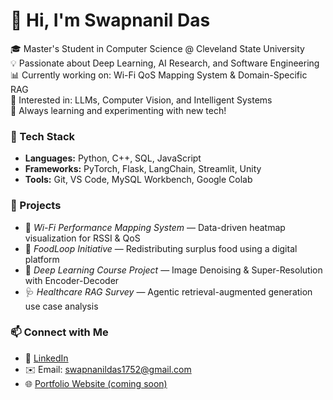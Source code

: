 # 👋 Hi, I'm Swapnanil Das  

🎓 Master's Student in Computer Science @ Cleveland State University  
💡 Passionate about Deep Learning, AI Research, and Software Engineering  
📊 Currently working on: Wi-Fi QoS Mapping System & Domain-Specific RAG  
🧠 Interested in: LLMs, Computer Vision, and Intelligent Systems  
🌱 Always learning and experimenting with new tech!  

### 🔧 Tech Stack
- **Languages:** Python, C++, SQL, JavaScript  
- **Frameworks:** PyTorch, Flask, LangChain, Streamlit, Unity  
- **Tools:** Git, VS Code, MySQL Workbench, Google Colab  

### 🚀 Projects
- 🧬 *Wi-Fi Performance Mapping System* — Data-driven heatmap visualization for RSSI & QoS  
- 🧩 *FoodLoop Initiative* — Redistributing surplus food using a digital platform  
- 🤖 *Deep Learning Course Project* — Image Denoising & Super-Resolution with Encoder-Decoder  
- 🩺 *Healthcare RAG Survey* — Agentic retrieval-augmented generation use case analysis  

### 📫 Connect with Me
- 💼 [LinkedIn](www.linkedin.com/in/sdas1999)  
- ✉️ Email: swapnanildas1752@gmail.com  
- 🌐 [Portfolio Website (coming soon)](https://swapnanildas.dev)
